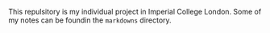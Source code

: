This repulsitory is my individual project in Imperial College London. Some of my notes can be foundin the `markdowns` directory.  


